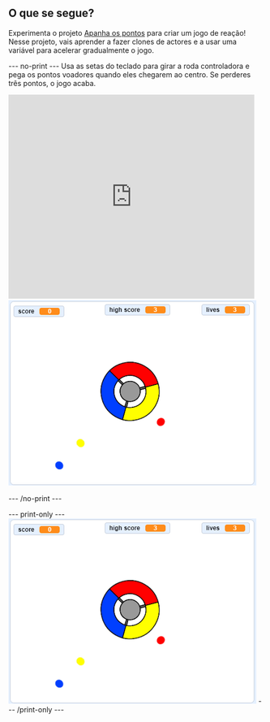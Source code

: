 ## O que se segue?

Experimenta o projeto [Apanha os pontos](https://projects.raspberrypi.org/en/projects/catch-the-dots?utm_source=pathway&utm_medium=whatnext&utm_campaign=projects) para criar um jogo de reação! Nesse projeto, vais aprender a fazer clones de actores e a usar uma variável para acelerar gradualmente o jogo.

\--- no-print \--- Usa as setas do teclado para girar a roda controladora e pega os pontos voadores quando eles chegarem ao centro. Se perderes três pontos, o jogo acaba.

<div class="scratch-preview">
  <iframe allowtransparency="true" width="485" height="402" src="https://scratch.mit.edu/projects/embed/252923761/?autostart=false" frameborder="0" scrolling="no"></iframe>
  <img src="images/dots-final.png">
</div>

\--- /no-print \---

\--- print-only \--- ![Dots screenshot](images/dots-final.png) \--- /print-only \---